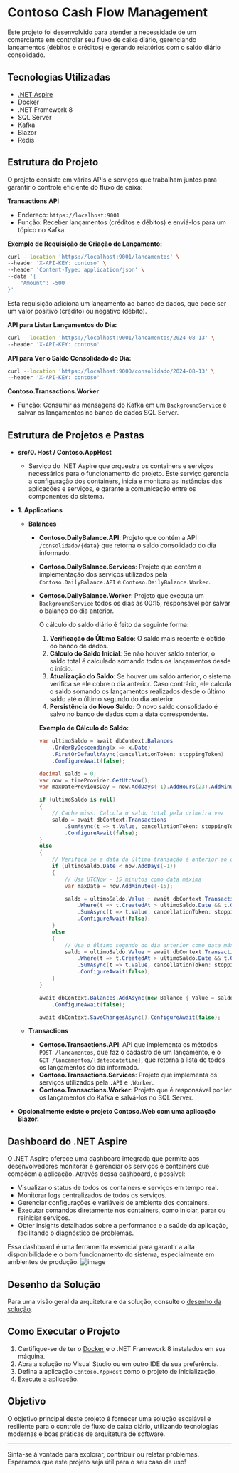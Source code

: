 # Contoso Cash Flow Management

Este projeto foi desenvolvido para atender a necessidade de um comerciante em controlar seu fluxo de caixa diário, gerenciando lançamentos (débitos e créditos) e gerando relatórios com o saldo diário consolidado.

## Tecnologias Utilizadas

- [.NET Aspire](https://learn.microsoft.com/en-us/dotnet/aspire/)
- Docker
- .NET Framework 8
- SQL Server
- Kafka
- Blazor
- Redis

## Estrutura do Projeto

O projeto consiste em várias APIs e serviços que trabalham juntos para garantir o controle eficiente do fluxo de caixa:

**Transactions API**
- Endereço: `https://localhost:9001`
- Função: Receber lançamentos (créditos e débitos) e enviá-los para um tópico no Kafka.

**Exemplo de Requisição de Criação de Lançamento:**
```bash
curl --location 'https://localhost:9001/lancamentos' \
--header 'X-API-KEY: contoso' \
--header 'Content-Type: application/json' \
--data '{
    "Amount": -500
}'
```
Esta requisição adiciona um lançamento ao banco de dados, que pode ser um valor positivo (crédito) ou negativo (débito).

**API para Listar Lançamentos do Dia:**
```bash
curl --location 'https://localhost:9001/lancamentos/2024-08-13' \
--header 'X-API-KEY: contoso'
```

**API para Ver o Saldo Consolidado do Dia:**
```bash
curl --location 'https://localhost:9000/consolidado/2024-08-13' \
--header 'X-API-KEY: contoso'
```

**Contoso.Transactions.Worker**
- Função: Consumir as mensagens do Kafka em um `BackgroundService` e salvar os lançamentos no banco de dados SQL Server.

## Estrutura de Projetos e Pastas

- **src/0. Host / Contoso.AppHost**
  - Serviço do .NET Aspire que orquestra os containers e serviços necessários para o funcionamento do projeto. Este serviço gerencia a configuração dos containers, inicia e monitora as instâncias das aplicações e serviços, e garante a comunicação entre os componentes do sistema.

- **1. Applications**
  
  - **Balances**
    - **Contoso.DailyBalance.API**: Projeto que contém a API `/consolidado/{data}` que retorna o saldo consolidado do dia informado.
    - **Contoso.DailyBalance.Services**: Projeto que contém a implementação dos serviços utilizados pela `Contoso.DailyBalance.API` e `Contoso.DailyBalance.Worker`.
    - **Contoso.DailyBalance.Worker**: Projeto que executa um `BackgroundService` todos os dias às 00:15, responsável por salvar o balanço do dia anterior.

      O cálculo do saldo diário é feito da seguinte forma:

      1. **Verificação do Último Saldo**: O saldo mais recente é obtido do banco de dados.
      2. **Cálculo do Saldo Inicial**: Se não houver saldo anterior, o saldo total é calculado somando todos os lançamentos desde o início.
      3. **Atualização do Saldo**: Se houver um saldo anterior, o sistema verifica se ele cobre o dia anterior. Caso contrário, ele calcula o saldo somando os lançamentos realizados desde o último saldo até o último segundo do dia anterior.
      4. **Persistência do Novo Saldo**: O novo saldo consolidado é salvo no banco de dados com a data correspondente.

      **Exemplo de Cálculo do Saldo:**
      ```csharp
      var ultimoSaldo = await dbContext.Balances
          .OrderByDescending(x => x.Date)
          .FirstOrDefaultAsync(cancellationToken: stoppingToken)
          .ConfigureAwait(false);

      decimal saldo = 0;
      var now = timeProvider.GetUtcNow();
      var maxDatePreviousDay = now.AddDays(-1).AddHours(23).AddMinutes(59).AddSeconds(59);

      if (ultimoSaldo is null)
      {
          // Cache miss: Calcula o saldo total pela primeira vez
          saldo = await dbContext.Transactions
              .SumAsync(t => t.Value, cancellationToken: stoppingToken)
              .ConfigureAwait(false);
      }
      else
      {
          // Verifica se a data da última transação é anterior ao dia anterior
          if (ultimoSaldo.Date < now.AddDays(-1))
          {
              // Usa UTCNow - 15 minutos como data máxima
              var maxDate = now.AddMinutes(-15);

              saldo = ultimoSaldo.Value + await dbContext.Transactions
                  .Where(t => t.CreatedAt > ultimoSaldo.Date && t.CreatedAt <= maxDate)
                  .SumAsync(t => t.Value, cancellationToken: stoppingToken)
                  .ConfigureAwait(false);
          }
          else
          {
              // Usa o último segundo do dia anterior como data máxima
              saldo = ultimoSaldo.Value + await dbContext.Transactions
                  .Where(t => t.CreatedAt > ultimoSaldo.Date && t.CreatedAt <= maxDatePreviousDay)
                  .SumAsync(t => t.Value, cancellationToken: stoppingToken)
                  .ConfigureAwait(false);
          }
      }

      await dbContext.Balances.AddAsync(new Balance { Value = saldo, Date = maxDatePreviousDay }, stoppingToken)
          .ConfigureAwait(false);

      await dbContext.SaveChangesAsync().ConfigureAwait(false);
      ```

  - **Transactions**
    - **Contoso.Transactions.API**: API que implementa os métodos `POST /lancamentos`, que faz o cadastro de um lançamento, e o `GET /lancamentos/{date:datetime}`, que retorna a lista de todos os lançamentos do dia informado.
    - **Contoso.Transactions.Services**: Projeto que implementa os serviços utilizados pela `.API` e `.Worker`.
    - **Contoso.Transactions.Worker**: Projeto que é responsável por ler os lançamentos do Kafka e salvá-los no SQL Server.

- **Opcionalmente existe o projeto Contoso.Web com uma aplicação Blazor.**

## Dashboard do .NET Aspire

O .NET Aspire oferece uma dashboard integrada que permite aos desenvolvedores monitorar e gerenciar os serviços e containers que compõem a aplicação. Através dessa dashboard, é possível:

- Visualizar o status de todos os containers e serviços em tempo real.
- Monitorar logs centralizados de todos os serviços.
- Gerenciar configurações e variáveis de ambiente dos containers.
- Executar comandos diretamente nos containers, como iniciar, parar ou reiniciar serviços.
- Obter insights detalhados sobre a performance e a saúde da aplicação, facilitando o diagnóstico de problemas.

Essa dashboard é uma ferramenta essencial para garantir a alta disponibilidade e o bom funcionamento do sistema, especialmente em ambientes de produção.
![image](https://github.com/user-attachments/assets/2e9696a2-a229-4916-91d2-08059785508d)

## Desenho da Solução

Para uma visão geral da arquitetura e da solução, consulte o [desenho da solução](https://drive.google.com/file/d/1EVUvdUuXVhNjj6GVJVIOMZG1EnVjOWdF/view?usp=sharing).

## Como Executar o Projeto

1. Certifique-se de ter o [Docker](https://www.docker.com/) e o .NET Framework 8 instalados em sua máquina.
2. Abra a solução no Visual Studio ou em outro IDE de sua preferência.
3. Defina a aplicação `Contoso.AppHost` como o projeto de inicialização.
4. Execute a aplicação.

## Objetivo

O objetivo principal deste projeto é fornecer uma solução escalável e resiliente para o controle de fluxo de caixa diário, utilizando tecnologias modernas e boas práticas de arquitetura de software.

---

Sinta-se à vontade para explorar, contribuir ou relatar problemas. Esperamos que este projeto seja útil para o seu caso de uso!
